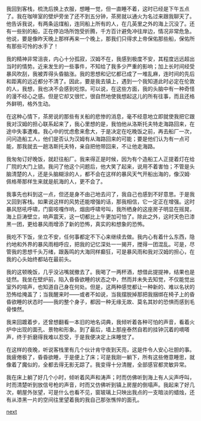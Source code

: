 
我回到客栈，梳洗后换上衣服，想睡一觉，但一直睡不着，这时已经是下午五点了。我在咖啡室的壁炉旁坐了还不到五分钟，茶房就以通火为名过来跟我聊天了。他告诉我说，有两条运煤船，连同船上所有的人，在几英里之外的海上沉没了。还有一些别的船，正在停泊场所饱受折腾，千方百计避免冲往岸边，情况非常危急。他说，要是像昨天晚上那样再来一个晚上，那我们只得求上帝保佑那些船，保佑所有那些可怜的水手了！

我的精神非常沮丧，内心十分孤寂，汉姆不在，我感到极度不安，其程度远远超出当时的情势。近来发生的一些事件，不知给了我多少严重的影响；加上长时间经受暴风吹刮，我被弄得头昏脑涨。我的思想和记忆都已成了一堆乱麻，连时间的先后和距离的远近都分不清了。因此，要是我去镇上，遇到一个我知道此时必定在伦敦的人，我想，我也决不会感到吃惊。可以说，在这些方面，我的头脑中有一种奇怪的漫不经心之感。但是它却又很忙，很自然地使我想起这儿的所有往事，而且还格外鲜明，格外生动。

在这种心情下，茶房说的那些有关船的悲惨的消息，毫不经意地立即就使我把它跟我对汉姆的担心联系起来了，我心里想的是，我怕他从洛斯托夫特走海路回来，在途中失事遭难。我心中的忧虑愈来愈大，于是决定在吃晚饭之前，再去船厂一次，问问造船工人，他们是否认为汉姆有从海路回来的可能；要是他们认为有一点可能，那我就去一趟洛斯托夫特，亲自把他带回来，不让他走海路。

我匆匆订好晚饭，就赶往船厂。我来得正是时候，因为有个造船工人正提着灯在给厂院的大门上锁。我问了他这个问题后，他大笑了起来，说用不着害怕；不管是头脑清楚的人，还是头脑糊涂的人，都不会在这样的暴风天气开船出海的，像汉姆·佩格蒂那样生来就是航海的人，更不会了。

我事先也料到这一点，但还是身不由己地去问了，我自己也感到不好意思。于是我又回到客栈。如果说这样的风势还能增强的话，那我相信，它一定正在增强。这时暴风怒吼呼啸，门窗吱嘎作响，烟囱呼啸号叫，我所栖身的这座房子明显在摇晃，海上巨涛壁立，响声震天，这一切都比上午更加可怕了。除此之外，这时天色已漆黑一团，更给暴风雨增添了新的恐怖，真实的和想象的恐怖。

我吃不下饭，坐立不安，任何事都定不下心来继续去做。我内心有着什么东西，隐约地和外界的暴风雨相呼应，把我的记忆深处一一揭开，搅得一团混乱。可是，尽管我的思想千头万绪，跟轰鸣的大海同样癫狂，可是暴风雨和我对汉姆的担心，在我的心头始终都站在最前头。

我的这顿晚饭，几乎没沾嘴就撤去了。我喝了一两杯酒，想借此提提神，结果也是徒然。我坐在壁炉前，陷入昏昏欲睡的状态之中，然而并未失去知觉，不仅能觉出室外的喧声，也知道自己身在何处。但是，这两种感觉都让一种新的、难以名状的恐怖给掩盖了；当我醒来时——或者不如说，当我摆脱掉那把我捆绑在椅子上的昏昏欲睡的状态时——我的整个身子，都因一种无缘无故、莫名其妙的恐惧而感到毛骨悚然。

我来回踱着步，还曾想翻看一本旧的地名词典，我倾听着各种可怕的声音，看着火炉中出现的面孔、景物和形象。到了最后，墙上那座泰然自若的挂钟沉着的嘀嗒声，终于折磨得我难以忍受，于是我便决定上床睡觉了。

在这样的夜晚，听说客栈里有几个伙计肯守夜到天亮，这是件令人安心壮胆的事。我疲倦极了，昏昏欲睡，于是便上了床；可是我刚一躺下，所有这些倦意睡思，就像着了魔似的，全都去得无影无踪了。我变得十分清醒，全部感官都灵敏异常。

我在床上躺了好几个小时，倾听着风声和涛声；时而仿佛听到海上有人尖声呼叫，时而清楚听到放信号枪的声音，时而又仿佛听到镇上房屋的倒塌声。我起来了好几次，朝屋外张望，可是什么也看不见，窗玻璃上只映出我点的一支暗淡的蜡烛，还有从漆黑一片的空间往里望着我的我自己那张憔悴的面孔。

[next](page701.md)